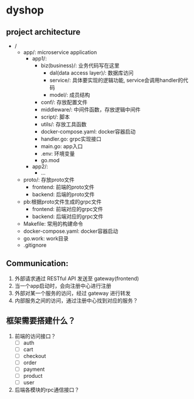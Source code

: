 # dyshop


## project architecture

- /
    - app/: microservice application
        - app1/:
            - biz(business)/: 业务代码写在这里
                - dal(data access layer)/: 数据库访问
                - service/: 具体要实现的逻辑功能, service会调用handler的代码
                - model/: 成员结构
            - conf/: 存放配置文件
            - middleware/: 中间件函数，存放逻辑中间件
            - script/: 脚本
            - utils/: 存放工具函数
            - docker-compose.yaml: docker容器启动
            - handler.go: grpc实现接口
            - main.go: app入口
            - .env: 环境变量
            - go.mod
        - app2/:
            - ...
    - proto/: 存放proto文件
      - frontend: 前端的proto文件
      - backend: 后端的proto文件
    - pb:根据proto文件生成的grpc文件
      - frontend: 前端对应的grpc文件
      - backend: 后端对应的grpc文件
    - Makefile: 常用的构建命令
    - docker-compose.yaml: docker容器启动
    - go.work: work目录
    - .gitignore
    
## Communication:

1. 外部请求通过 RESTful API 发送至 gateway(frontend)
2. 当一个app启动时，会向注册中心进行注册
3. 外部对某一个服务的访问，经过 gateway 进行转发
4. 内部服务之间的访问，通过注册中心找到对应的服务？

## 框架需要搭建什么？
1. 前端的访问接口？
    - [ ] auth
    - [ ] cart
    - [ ] checkout
    - [ ] order
    - [ ] payment
    - [ ] product
    - [ ] user
2. 后端各模块的rpc通信接口？
```